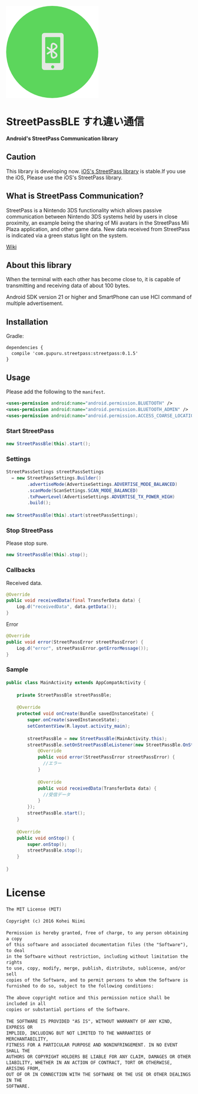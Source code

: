 ![header](https://raw.githubusercontent.com/gupuru/StreetPassBLE-iOS/assets/icon.png)

# StreetPassBLE すれ違い通信

**Android's StreetPass Communication library**

## Caution

This library is developing now.
[iOS's StreetPass library](https://github.com/gupuru/StreetPassBLE-iOS) is stable.If you use the iOS, Please use the iOS's StreetPass library.

## What is StreetPass Communication?

StreetPass is a Nintendo 3DS functionality which allows passive communication between Nintendo 3DS systems held by users in close proximity, an example being the sharing of Mii avatars in the StreetPass Mii Plaza application, and other game data. New data received from StreetPass is indicated via a green status light on the system.

[Wiki](https://en.wikipedia.org/wiki/SpotPass_and_StreetPass)

## About this library

When the terminal with each other has become close to, it is capable of transmitting and receiving data of about 100 bytes.

Android SDK version 21 or higher and SmartPhone can use HCI command of multiple advertisement.

## Installation

Gradle:

```
dependencies {
  compile 'com.gupuru.streetpass:streetpass:0.1.5'
}
```

## Usage

Please add the following to the `manifest`.

```xml
<uses-permission android:name="android.permission.BLUETOOTH" />
<uses-permission android:name="android.permission.BLUETOOTH_ADMIN" />
<uses-permission android:name="android.permission.ACCESS_COARSE_LOCATION" />
```

### Start StreetPass

```java
new StreetPassBle(this).start();
```

### Settings

```java
StreetPassSettings streetPassSettings
  = new StreetPassSettings.Builder()
        .advertiseMode(AdvertiseSettings.ADVERTISE_MODE_BALANCED)
        .scanMode(ScanSettings.SCAN_MODE_BALANCED)
        .txPowerLevel(AdvertiseSettings.ADVERTISE_TX_POWER_HIGH)
        .build();

new StreetPassBle(this).start(streetPassSettings);
```

### Stop StreetPass

Please stop sure.

```java
new StreetPassBle(this).stop();
```

### Callbacks

Received data.

```java
@Override
public void receivedData(final TransferData data) {
    Log.d("receivedData", data.getData());
}
```

Error

```java
@Override
public void error(StreetPassError streetPassError) {
    Log.d("error", streetPassError.getErrorMessage());
}
```

### Sample

```java
public class MainActivity extends AppCompatActivity {

    private StreetPassBle streetPassBle;

    @Override
    protected void onCreate(Bundle savedInstanceState) {
        super.onCreate(savedInstanceState);
        setContentView(R.layout.activity_main);

        streetPassBle = new StreetPassBle(MainActivity.this);
        streetPassBle.setOnStreetPassBleListener(new StreetPassBle.OnStreetPassBleListener() {
            @Override
            public void error(StreetPassError streetPassError) {
              //エラー
            }

            @Override
            public void receivedData(TransferData data) {
              //受信データ
            }
        });
        streetPassBle.start();
    }

    @Override
    public void onStop() {
        super.onStop();
        streetPassBle.stop();
    }

}
```

# License

```
The MIT License (MIT)

Copyright (c) 2016 Kohei Niimi

Permission is hereby granted, free of charge, to any person obtaining a copy
of this software and associated documentation files (the "Software"), to deal
in the Software without restriction, including without limitation the rights
to use, copy, modify, merge, publish, distribute, sublicense, and/or sell
copies of the Software, and to permit persons to whom the Software is
furnished to do so, subject to the following conditions:

The above copyright notice and this permission notice shall be included in all
copies or substantial portions of the Software.

THE SOFTWARE IS PROVIDED "AS IS", WITHOUT WARRANTY OF ANY KIND, EXPRESS OR
IMPLIED, INCLUDING BUT NOT LIMITED TO THE WARRANTIES OF MERCHANTABILITY,
FITNESS FOR A PARTICULAR PURPOSE AND NONINFRINGEMENT. IN NO EVENT SHALL THE
AUTHORS OR COPYRIGHT HOLDERS BE LIABLE FOR ANY CLAIM, DAMAGES OR OTHER
LIABILITY, WHETHER IN AN ACTION OF CONTRACT, TORT OR OTHERWISE, ARISING FROM,
OUT OF OR IN CONNECTION WITH THE SOFTWARE OR THE USE OR OTHER DEALINGS IN THE
SOFTWARE.
```
